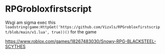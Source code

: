 # RPGrobloxfirstscript
Wsgi am sigma
exec this
```loadstring(game:HttpGet('https://github.com/Vizxls/RPGrobloxfirstscript/blob/main/v1.lua', true))()```
for the game

https://www.roblox.com/games/18267483030/Snowy-RPG-BLACKSTEEL-SCYTHES
